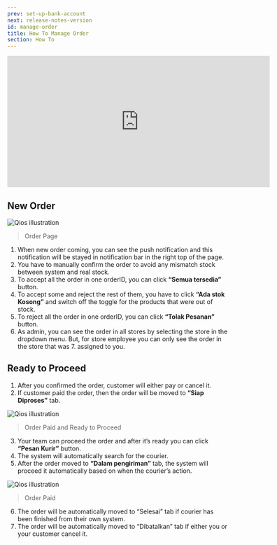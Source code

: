 ```yaml
---
prev: set-up-bank-account
next: release-notes-version
id: manage-order
title: How To Manage Order
section: How To
---
```


<iframe width="600" height="300" src="https://www.youtube.com/embed/rz8yh7mZVpg?list=PLy86Ve1I7c3iZrOzmqE16D0ZVIjoDFRQw" title="YouTube video player" frameBorder="0" allow="accelerometer; autoplay; clipboard-write; encrypted-media; gyroscope; picture-in-picture" allowFullScreen></iframe>

## New Order

![Qios illustration](/assets/images/products/qios/image14.png)

> Order Page

1. When new order coming, you can see the push notification and this notification will be stayed in notification bar in the right top of the page.
2. You have to manually confirm the order to avoid any mismatch stock between system and real stock.
3. To accept all the order in one orderID, you can click **“Semua tersedia”** button.
4. To accept some and reject the rest of them, you have to click **“Ada stok Kosong”** and switch off the toggle for the products that were out of stock.
5. To reject all the order in one orderID, you can click **“Tolak Pesanan”** button.
6. As admin, you can see the order in all stores by selecting the store in the dropdown menu. But, for store employee you can only see the order in the store that was 7. assigned to you.

## Ready to Proceed

1. After you confirmed the order, customer will either pay or cancel it.
2. If customer paid the order, then the order will be moved to **“Siap Diproses”** tab.

![Qios illustration](/assets/images/products/qios/image15.png)

> Order Paid and Ready to Proceed

3. Your team can proceed the order and after it’s ready you can click **“Pesan Kurir”** button.
4. The system will automatically search for the courier.
5. After the order moved to **“Dalam pengiriman”** tab, the system will proceed it automatically based on when the courier’s action.

![Qios illustration](/assets/images/products/qios/image16.png)

> Order Paid

6. The order will be automatically moved to “Selesai” tab if courier has been finished from their own system.
7. The order will be automatically moved to “Dibatalkan” tab if either you or your customer cancel it.
